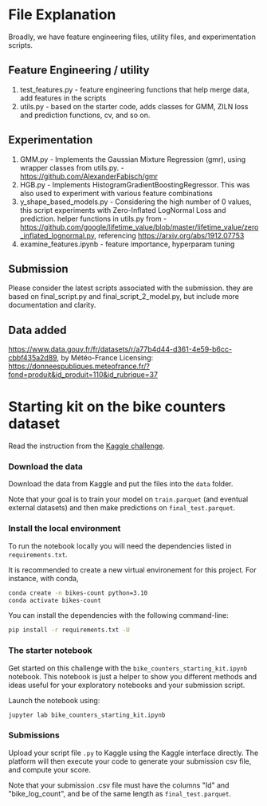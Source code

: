 # File Explanation

Broadly, we have feature engineering files, utility files, and experimentation scripts. 

## Feature Engineering / utility
1. test_features.py - feature engineering functions that help merge data, add features in the scripts
2. utils.py - based on the starter code, adds classes for GMM, ZILN loss and prediction functions, cv, and so on.

## Experimentation
1. GMM.py - Implements the Gaussian Mixture Regression (gmr), using wrapper classes from utils.py. - https://github.com/AlexanderFabisch/gmr
2. HGB.py - Implements HistogramGradientBoostingRegressor. This was also used to experiment with various feature combinations
3. y_shape_based_models.py - Considering the high number of 0 values, this script experiments with Zero-Inflated LogNormal Loss and prediction. helper functions in utils.py from - https://github.com/google/lifetime_value/blob/master/lifetime_value/zero_inflated_lognormal.py, referencing https://arxiv.org/abs/1912.07753
4. examine_features.ipynb - feature importance, hyperparam tuning

## Submission

Please consider the latest scripts associated with the submission. they are based on final_script.py and final_script_2_model.py, but include more documentation and clarity.

## Data added

https://www.data.gouv.fr/fr/datasets/r/a77b4d44-d361-4e59-b6cc-cbbf435a2d89, by Météo-France
Licensing: https://donneespubliques.meteofrance.fr/?fond=produit&id_produit=110&id_rubrique=37

# Starting kit on the bike counters dataset

Read the instruction from the [Kaggle challenge](https://www.kaggle.com/competitions/mdsb-2023/overview).

### Download the data

Download the data from Kaggle and put the files into the `data` folder.

Note that your goal is to train your model on `train.parquet` (and eventual external datasets)
and then make predictions on `final_test.parquet`.

### Install the local environment

To run the notebook locally you will need the dependencies listed
in `requirements.txt`. 

It is recommended to create a new virtual environement for this project. For instance, with conda,
```bash
conda create -n bikes-count python=3.10
conda activate bikes-count
```

You can install the dependencies with the following command-line:

```bash
pip install -r requirements.txt -U
```

### The starter notebook

Get started on this challenge with the `bike_counters_starting_kit.ipynb` notebook.
This notebook is just a helper to show you different methods and ideas useful for your
exploratory notebooks and your submission script.

Launch the notebook using:

```bash
jupyter lab bike_counters_starting_kit.ipynb
```

### Submissions

Upload your script file `.py` to Kaggle using the Kaggle interface directly.
The platform will then execute your code to generate your submission csv file,
and compute your score.

Note that your submission .csv file must have the columns "Id" and "bike_log_count",
and be of the same length as `final_test.parquet`.
